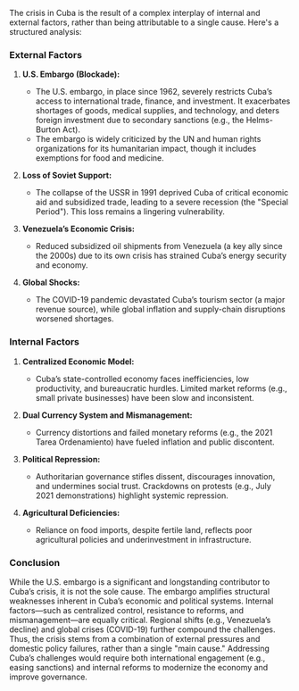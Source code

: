 The crisis in Cuba is the result of a complex interplay of internal and external factors, rather than being attributable to a single cause. Here's a structured analysis:

### **External Factors**
1. **U.S. Embargo (Blockade):**  
   - The U.S. embargo, in place since 1962, severely restricts Cuba’s access to international trade, finance, and investment. It exacerbates shortages of goods, medical supplies, and technology, and deters foreign investment due to secondary sanctions (e.g., the Helms-Burton Act).  
   - The embargo is widely criticized by the UN and human rights organizations for its humanitarian impact, though it includes exemptions for food and medicine.  

2. **Loss of Soviet Support:**  
   - The collapse of the USSR in 1991 deprived Cuba of critical economic aid and subsidized trade, leading to a severe recession (the "Special Period"). This loss remains a lingering vulnerability.  

3. **Venezuela’s Economic Crisis:**  
   - Reduced subsidized oil shipments from Venezuela (a key ally since the 2000s) due to its own crisis has strained Cuba’s energy security and economy.  

4. **Global Shocks:**  
   - The COVID-19 pandemic devastated Cuba’s tourism sector (a major revenue source), while global inflation and supply-chain disruptions worsened shortages.  

### **Internal Factors**
1. **Centralized Economic Model:**  
   - Cuba’s state-controlled economy faces inefficiencies, low productivity, and bureaucratic hurdles. Limited market reforms (e.g., small private businesses) have been slow and inconsistent.  

2. **Dual Currency System and Mismanagement:**  
   - Currency distortions and failed monetary reforms (e.g., the 2021 Tarea Ordenamiento) have fueled inflation and public discontent.  

3. **Political Repression:**  
   - Authoritarian governance stifles dissent, discourages innovation, and undermines social trust. Crackdowns on protests (e.g., July 2021 demonstrations) highlight systemic repression.  

4. **Agricultural Deficiencies:**  
   - Reliance on food imports, despite fertile land, reflects poor agricultural policies and underinvestment in infrastructure.  

### **Conclusion**  
While the U.S. embargo is a significant and longstanding contributor to Cuba’s crisis, it is not the sole cause. The embargo amplifies structural weaknesses inherent in Cuba’s economic and political systems. Internal factors—such as centralized control, resistance to reforms, and mismanagement—are equally critical. Regional shifts (e.g., Venezuela’s decline) and global crises (COVID-19) further compound the challenges. Thus, the crisis stems from a combination of external pressures and domestic policy failures, rather than a single "main cause." Addressing Cuba’s challenges would require both international engagement (e.g., easing sanctions) and internal reforms to modernize the economy and improve governance.
